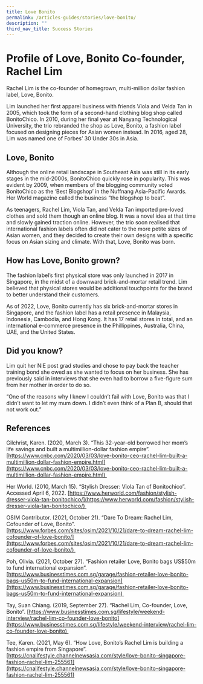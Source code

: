 ```yaml
---
title: Love Bonito
permalink: /articles-guides/stories/love-bonito/
description: ""
third_nav_title: Success Stories
---
```

# Profile of Love, Bonito Co-founder, Rachel Lim 

Rachel Lim is the co-founder of homegrown, multi-million dollar fashion label, Love, Bonito.  

Lim launched her first apparel business with friends Viola and Velda Tan in 2005, which took the form of a second-hand clothing blog shop called BonitoChico. In 2010, during her final year at Nanyang Technological University, the trio rebranded the shop as Love, Bonito, a fashion label focused on designing pieces for Asian women instead. In 2016, aged 28, Lim was named one of Forbes’ 30 Under 30s in Asia. 

## Love, Bonito 

Although the online retail landscape in Southeast Asia was still in its early stages in the mid-2000s, BonitoChico quickly rose in popularity. This was evident by 2009, when members of the blogging community voted BonitoChico as the ‘Best Blogshop’ in the Nuffnang Asia-Pacific Awards. Her World magazine called the business “the blogshop to beat”.  

As teenagers, Rachel Lim, Viola Tan, and Velda Tan imported pre-loved clothes and sold them though an online blog. It was a novel idea at that time and slowly gained traction online. However, the trio soon realised that international fashion labels often did not cater to the more petite sizes of Asian women, and they decided to create their own designs with a specific focus on Asian sizing and climate. With that, Love, Bonito was born. 

## How has Love, Bonito grown?  

The fashion label’s first physical store was only launched in 2017 in Singapore, in the midst of a downward brick-and-mortar retail trend. Lim believed that physical stores would be additional touchpoints for the brand to better understand their customers.  

As of 2022, Love, Bonito currently has six brick-and-mortar stores in Singapore, and the fashion label has a retail presence in Malaysia, Indonesia, Cambodia, and Hong Kong. It has 17 retail stores in total, and an international e-commerce presence in the Phillippines, Australia, China, UAE, and the United States.  

## Did you know? 

Lim quit her NIE post grad studies and chose to pay back the teacher training bond she owed as she wanted to focus on her business. She has previously said in interviews that she even had to borrow a five-figure sum from her mother in order to do so. 

“One of the reasons why I knew I couldn’t fail with Love, Bonito was that I didn’t want to let my mum down. I didn’t even think of a Plan B, should that not work out.”

## References 

Gilchrist, Karen. (2020, March 3). “This 32-year-old borrowed her mom’s life savings and built a multimillion-dollar fashion empire”. [https://www.cnbc.com/2020/03/03/love-bonito-ceo-rachel-lim-built-a-multimillion-dollar-fashion-empire.html](https://www.cnbc.com/2020/03/03/love-bonito-ceo-rachel-lim-built-a-multimillion-dollar-fashion-empire.html) 

Her World. (2010, March 15). “Stylish Dresser: Viola Tan of Bonitochico”. Accessed April 6, 2022. [https://www.herworld.com/fashion/stylish-dresser-viola-tan-bonitochico/](https://www.herworld.com/fashion/stylish-dresser-viola-tan-bonitochico/) 

OSIM Contributor. (2021, October 21). “Dare To Dream: Rachel Lim, Cofounder of Love, Bonito”. [https://www.forbes.com/sites/osim/2021/10/21/dare-to-dream-rachel-lim-cofounder-of-love-bonito/](https://www.forbes.com/sites/osim/2021/10/21/dare-to-dream-rachel-lim-cofounder-of-love-bonito/) 

Poh, Olivia. (2021, October 27). “Fashion retailer Love, Bonito bags US$50m to fund international expansion”. [https://www.businesstimes.com.sg/garage/fashion-retailer-love-bonito-bags-us50m-to-fund-international-expansion](https://www.businesstimes.com.sg/garage/fashion-retailer-love-bonito-bags-us50m-to-fund-international-expansion) 

Tay, Suan Chiang. (2019, September 27). “Rachel Lim, Co-founder, Love, Bonito”. [https://www.businesstimes.com.sg/lifestyle/weekend-interview/rachel-lim-co-founder-love-bonito](https://www.businesstimes.com.sg/lifestyle/weekend-interview/rachel-lim-co-founder-love-bonito) 

Tee, Karen. (2021, May 6). “How Love, Bonito’s Rachel Lim is building a fashion empire from Singapore”. [https://cnalifestyle.channelnewsasia.com/style/love-bonito-singapore-fashion-rachel-lim-255561](https://cnalifestyle.channelnewsasia.com/style/love-bonito-singapore-fashion-rachel-lim-255561)